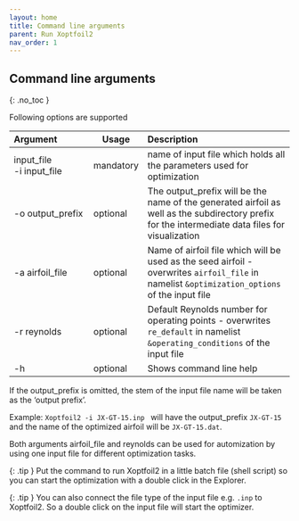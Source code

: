 ```yaml
---
layout: home
title: Command line arguments
parent: Run Xoptfoil2
nav_order: 1
---
```



## Command line arguments 
{: .no_toc }


Following options are supported 
   
| Argument                        | Usage     | Description                               |
|:---------------------------------|-----------|:------------------------------------------|
|  input_file <nobr>-i input_file</nobr> | mandatory | name of input file which holds all the parameters used for optimization  |
| <nobr>-o output_prefix</nobr> | optional  | The output_prefix will be the name of the generated airfoil as well as the subdirectory prefix for the intermediate data files for visualization |
| <nobr>-a airfoil_file</nobr>  | optional  | Name of airfoil file which will be used as the seed airfoil - overwrites `airfoil_file` in namelist `&optimization_options` of the input file |
| <nobr>-r reynolds</nobr>      | optional  | Default Reynolds number for operating points - overwrites  `re_default` in namelist `&operating_conditions` of the input file |
| <nobr>-h</nobr>                 | optional  | Shows command line help |


If the output_prefix is omitted, the stem of the input file name will be taken as the ‘output prefix’.

Example: `Xoptfoil2 -i JX-GT-15.inp ` will have the output_prefix `JX-GT-15` and the name of the optimized airfoil will be `JX-GT-15.dat`. 

Both arguments airfoil_file and reynolds can be used for automization by using one input file for different optimization tasks. 


{: .tip }
Put the command to run Xoptfoil2 in a little batch file (shell script) so you can start the optimization with a double click in the Explorer.

{: .tip }
You can also connect the file type of the input file e.g. `.inp` to Xoptfoil2. So a double click on the input file will start the optimizer. 
